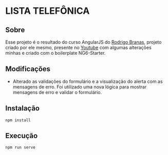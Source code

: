 # LISTA TELEFÔNICA

## Sobre  
Esse projeto é o resultado do curso AngularJS do [Rodrigo Branas](https://www.linkedin.com/in/rodrigobranas/), projeto criado por ele mesmo,
presente no [Youtube](https://www.youtube.com/playlist?list=PLQCmSnNFVYnTD5p2fR4EXmtlR6jQJMbPb) com algumas alterações minhas
e criado com o boilerplate NG6-Starter.

## Modificações  
* Alterado as validações do formulário e a visualização do alerta com as mensagens de erro. 
Foi utilizado uma nova lógica para mostrar mensagens de erro e validar o formulário.

## Instalação  
```npm install```

## Execução  
```npm run serve```


